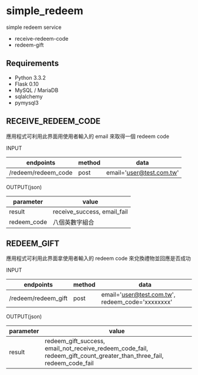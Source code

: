 simple_redeem
=============

simple redeem service

* receive-redeem-code
* redeem-gift

## Requirements

* Python 3.3.2
* Flask 0.10
* MySQL / MariaDB
* sqlalchemy
* pymysql3

## RECEIVE_REDEEM_CODE

應用程式可利用此界面用使用者輸入的 email 來取得一個 redeem code

INPUT

| endpoints           | method    | data        |
| --------            | --------  | --------    |
| /redeem/redeem_code | post      | email='user@test.com.tw' |

OUTPUT(json)

| parameter   | value     |
| --------    | --------  |
| result      | receive_success, email_fail|
| redeem_code | 八個英數字組合|

## REDEEM_GIFT

應用程式可利用此界面拿使用者輸入的 redeem code 來兌換禮物並回應是否成功

INPUT

| endpoints           | method    | data        |
| --------            | --------  | --------    |
| /redeem/redeem_gift | post      | email='user@test.com.tw', redeem_code='xxxxxxxx' |

OUTPUT(json)

| parameter   | value     |
| --------    | --------  |
| result      | redeem_gift_success, email_not_receive_redeem_code_fail, redeem_gift_count_greater_than_three_fail, redeem_code_fail|

